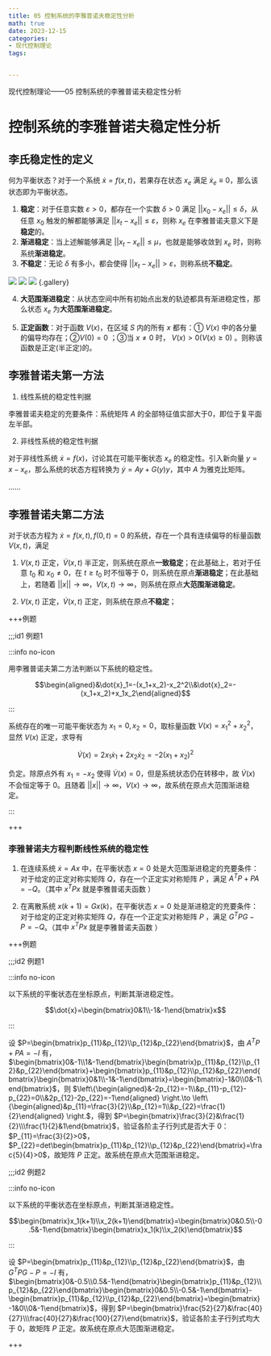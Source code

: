 ```yaml
---
title: 05 控制系统的李雅普诺夫稳定性分析
math: true
date: 2023-12-15
categories:
- 现代控制理论
tags:


---
```


现代控制理论——05 控制系统的李雅普诺夫稳定性分析

<!-- more -->

# 控制系统的李雅普诺夫稳定性分析

## 李氏稳定性的定义

何为平衡状态？对于一个系统 $\dot{x}=f(x,t)$，若果存在状态 $x_e$ 满足 $\dot{x}_e\equiv 0$，那么该状态即为平衡状态。

1. **稳定**：对于任意实数 $\varepsilon>0$，都存在一个实数 $\delta>0$ 满足 $||x_0-x_e||\leq\delta$，从任意 $x_0$ 触发的解都能够满足 $||x_t-x_e||\leq\varepsilon$，则称 $x_e$ 在李雅普诺夫意义下是**稳定**的。
2. **渐进稳定**：当上述解能够满足 $||x_t-x_e||\leq\mu$，也就是能够收敛到 $x_e$ 时，则称系统**渐进稳定**。
3. **不稳定**：无论 $\delta$ 有多小，都会使得 $||x_t-x_e||>\varepsilon$，则称系统**不稳定**。

![](https://s1.imagehub.cc/images/2023/12/15/0dfa81a886d2cba99a38d05364f57ecd.png)
![](https://s1.imagehub.cc/images/2023/12/15/8d8829ffb7da9bc162c4e91874a019f9.png)
![](https://s1.imagehub.cc/images/2023/12/15/f84bc555ea80a021158a0f6dab2b292b.png) {.gallery}

4. **大范围渐进稳定**：从状态空间中所有初始点出发的轨迹都具有渐进稳定性，那么状态 $x_e$ 为**大范围渐进稳定**。

5. **正定函数**：对于函数 $V(x)$，在区域 $S$ 内的所有 $x$ 都有：① $V(x)$ 中的各分量的偏导均存在；②$V(0)=0$ ；③当 $x\neq0$ 时， $V(x)>0 (V(x)\geq0)$ 。则称该函数是正定(半正定)的。

## 李雅普诺夫第一方法

1. 线性系统的稳定性判据

李雅普诺夫稳定的充要条件：系统矩阵 $A$ 的全部特征值实部大于0，即位于复平面左半部。

2. 非线性系统的稳定性判据

对于非线性系统 $\dot{x}=f(x)$，讨论其在可能平衡状态 $x_e$ 的稳定性。引入新向量 $y=x-x_e$，那么系统的状态方程转换为 $\dot{y}=Ay+G(y)y$，其中 $A$ 为雅克比矩阵。 

......

## 李雅普诺夫第二方法

对于状态方程为 $\dot{x}=f(x,t),f(0,t)=0$ 的系统，存在一个具有连续偏导的标量函数 $V(x,t)$，满足

1. $V(x,t)$ 正定，$\dot{V}(x,t)$ 半正定，则系统在原点**一致稳定**；在此基础上，若对于任意 $t_0$ 和 $x_0\neq0$，在 $t\geq t_0$ 时不恒等于 0，则系统在原点**渐进稳定**；在此基础上，若随着 $||x||\to \infty$，$V(x,t)\to \infty$，则系统在原点**大范围渐进稳定**。

2. $V(x,t)$ 正定，$\dot{V}(x,t)$ 正定，则系统在原点**不稳定**；

+++例题 

;;;id1 例题1

:::info no-icon

用李雅普诺夫第二方法判断以下系统的稳定性。

$$\begin{aligned}&\dot{x}_1=-(x_1+x_2)-x_2^2\\&\dot{x}_2=-(x_1+x_2)+x_1x_2\end{aligned}$$

:::

系统存在的唯一可能平衡状态为 $x_1=0,x_2=0$，取标量函数 $V(x)=x_1^2+x_2^2$，显然 $V(x)$ 正定，求导有 

$$\dot{V}(x)=2x_1\dot{x}_1+2x_2\dot{x}_2=-2(x_1+x_2)^2$$

负定。除原点外有 $x_1=-x_2$ 使得 $\dot{V}(x)=0$，但是系统状态仍在转移中，故 $\dot{V}(x)$ 不会恒定等于 0。且随着 $||x||\to \infty$，$V(x)\to \infty$，故系统在原点大范围渐进稳定。

:::

+++

### 李雅普诺夫方程判断线性系统的稳定性

1. 在连续系统 $\dot{x}=Ax$ 中，在平衡状态 $x=0$ 处是大范围渐进稳定的充要条件：对于给定的正定对称实矩阵 $Q$，存在一个正定实对称矩阵 $P$ ，满足 $A^TP+PA=-Q$。（其中 $x^TPx$ 就是李雅普诺夫函数 ） 

2. 在离散系统 $x(k+1)=Gx(k)$，在平衡状态 $x=0$ 处是渐进稳定的充要条件：对于给定的正定对称实矩阵 $Q$，存在一个正定实对称矩阵 $P$ ，满足 $G^TPG-P=-Q$。（其中 $x^TPx$ 就是李雅普诺夫函数 ）

+++例题

;;;id2 例题1

:::info no-icon

以下系统的平衡状态在坐标原点，判断其渐进稳定性。

$$\dot{x}=\begin{bmatrix}0&1\\-1&-1\end{bmatrix}x$$

:::

设 $P=\begin{bmatrix}p_{11}&p_{12}\\p_{12}&p_{22}\end{bmatrix}$，由 $A^TP+PA=-I$ 有，$\begin{bmatrix}0&-1\\1&-1\end{bmatrix}\begin{bmatrix}p_{11}&p_{12}\\p_{12}&p_{22}\end{bmatrix}+\begin{bmatrix}p_{11}&p_{12}\\p_{12}&p_{22}\end{bmatrix}\begin{bmatrix}0&1\\-1&-1\end{bmatrix}=\begin{bmatrix}-1&0\\0&-1\end{bmatrix}$，则 $\left\{\begin{aligned}&-2p_{12}=-1\\&p_{11}-p_{12}-p_{22}=0\\&2p_{12}-2p_{22}=-1\end{aligned} \right.\to \left\{\begin{aligned}&p_{11}=\frac{3}{2}\\&p_{12}=1\\&p_{22}=\frac{1}{2}\end{aligned} \right.$，得到 $P=\begin{bmatrix}\frac{3}{2}&\frac{1}{2}\\\frac{1}{2}&1\end{bmatrix}$，验证各阶主子行列式是否大于 0：$P_{11}=\frac{3}{2}>0$，$P_{22}=det\begin{bmatrix}p_{11}&p_{12}\\p_{12}&p_{22}\end{bmatrix}=\frac{5}{4}>0$，故矩阵 $P$ 正定。故系统在原点大范围渐进稳定。

;;;id2 例题2

:::info no-icon

以下系统的平衡状态在坐标原点，判断其渐进稳定性。

$$\begin{bmatrix}x_1(k+1)\\x_2(k+1)\end{bmatrix}=\begin{bmatrix}0&0.5\\-0.5&-1\end{bmatrix}\begin{bmatrix}x_1(k)\\x_2(k)\end{bmatrix}$$

:::

设 $P=\begin{bmatrix}p_{11}&p_{12}\\p_{12}&p_{22}\end{bmatrix}$，由 $G^TPG-P=-I$ 有，$\begin{bmatrix}0&-0.5\\0.5&-1\end{bmatrix}\begin{bmatrix}p_{11}&p_{12}\\p_{12}&p_{22}\end{bmatrix}\begin{bmatrix}0&0.5\\-0.5&-1\end{bmatrix}-\begin{bmatrix}p_{11}&p_{12}\\p_{12}&p_{22}\end{bmatrix}=\begin{bmatrix}-1&0\\0&-1\end{bmatrix}$，得到 $P=\begin{bmatrix}\frac{52}{27}&\frac{40}{27}\\\frac{40}{27}&\frac{100}{27}\end{bmatrix}$，验证各阶主子行列式均大于 0，故矩阵 $P$ 正定。故系统在原点大范围渐进稳定。

+++



















